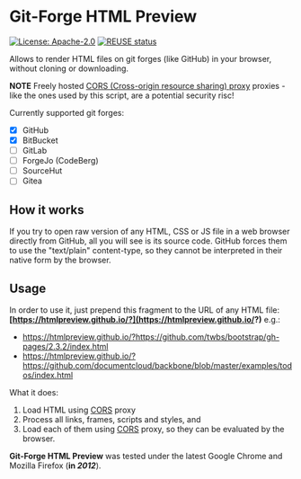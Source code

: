 <!--
SPDX-FileCopyrightText: 2012 - 2021 Jerzy Głowacki <jerzyglowacki@gmail.com>
SPDX-FileCopyrightText: 2024 Robin Vobruba <hoijui.quaero@gmail.com>

SPDX-License-Identifier: Apache-2.0
-->

# Git-Forge HTML Preview

[![License: Apache-2.0](
    https://img.shields.io/badge/License-Apache--2.0-blue.svg)](
    LICENSE.txt)
[![REUSE status](
    https://api.reuse.software/badge/github.com/osegermany/git-forge-html-preview)](
    https://api.reuse.software/info/github.com/osegermany/git-forge-html-preview)

Allows to render HTML files on git forges (like GitHub) in your browser,
without cloning or downloading.

**NOTE**
Freely hosted [CORS (Cross-origin resource sharing) proxy][CORS] proxies -
like the ones used by this script,
are a potential security risc!

Currently supported git forges:

- [x] GitHub
- [x] BitBucket
- [ ] GitLab
- [ ] ForgeJo (CodeBerg)
- [ ] SourceHut
- [ ] Gitea

## How it works

If you try to open raw version of any HTML, CSS or JS file
in a web browser directly from GitHub,
all you will see is its source code.
GitHub forces them to use the "text/plain" content-type,
so they cannot be interpreted in their native form by the browser.

## Usage

In order to use it,
just prepend this fragment to the URL of any HTML file:
**[https://htmlpreview.github.io/?](https://htmlpreview.github.io/?)**
e.g.:

- <https://htmlpreview.github.io/?https://github.com/twbs/bootstrap/gh-pages/2.3.2/index.html>
- <https://htmlpreview.github.io/?https://github.com/documentcloud/backbone/blob/master/examples/todos/index.html>

What it does:

1. Load HTML using [CORS] proxy
2. Process all links, frames, scripts and styles, and
3. Load each of them using [CORS] proxy,
    so they can be evaluated by the browser.

**Git-Forge HTML Preview** was tested
under the latest Google Chrome and Mozilla Firefox (**in _2012_**).

[CORS]: https://httptoolkit.com/blog/cors-proxies/
